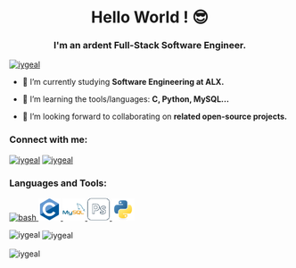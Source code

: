 <h1 align="center">Hello World ! 😎</h1>
<h3 align="center">I'm an ardent Full-Stack Software Engineer.</h3>

<p align="left"> <a href="https://twitter.com/iygeal" target="blank"><img src="https://img.shields.io/twitter/follow/iygeal?logo=twitter&style=for-the-badge" alt="iygeal" /></a> </p>

- 🔭 I’m currently studying **Software Engineering at ALX.**

- 🌱 I’m learning the tools/languages: **C, Python, MySQL...**

- 👯 I’m looking forward to collaborating on **related open-source projects.**

<h3 align="left">Connect with me:</h3>
<p align="left">
<a href="https://twitter.com/iygeal" target="blank"><img align="center" src="https://raw.githubusercontent.com/rahuldkjain/github-profile-readme-generator/master/src/images/icons/Social/twitter.svg" alt="iygeal" height="30" width="40" /></a>
<a href="https://linkedin.com/in/iygeal" target="blank"><img align="center" src="https://raw.githubusercontent.com/rahuldkjain/github-profile-readme-generator/master/src/images/icons/Social/linked-in-alt.svg" alt="iygeal" height="30" width="40" /></a>
</p>

<h3 align="left">Languages and Tools:</h3>
<p align="left"> <a href="https://www.gnu.org/software/bash/" target="_blank" rel="noreferrer"> <img src="https://www.vectorlogo.zone/logos/gnu_bash/gnu_bash-icon.svg" alt="bash" width="40" height="40"/> </a> <a href="https://www.cprogramming.com/" target="_blank" rel="noreferrer"> <img src="https://raw.githubusercontent.com/devicons/devicon/master/icons/c/c-original.svg" alt="c" width="40" height="40"/> </a> <a href="https://www.mysql.com/" target="_blank" rel="noreferrer"> <img src="https://raw.githubusercontent.com/devicons/devicon/master/icons/mysql/mysql-original-wordmark.svg" alt="mysql" width="40" height="40"/> </a> <a href="https://www.photoshop.com/en" target="_blank" rel="noreferrer"> <img src="https://raw.githubusercontent.com/devicons/devicon/master/icons/photoshop/photoshop-line.svg" alt="photoshop" width="40" height="40"/> </a> <a href="https://www.python.org" target="_blank" rel="noreferrer"> <img src="https://raw.githubusercontent.com/devicons/devicon/master/icons/python/python-original.svg" alt="python" width="40" height="40"/> </a> </p>

<p><img align="left" src="https://github-readme-stats.vercel.app/api/top-langs?username=iygeal&show_icons=true&locale=en&layout=compact" alt="iygeal" /></p>

<p>&nbsp;<img align="center" src="https://github-readme-stats.vercel.app/api?username=iygeal&show_icons=true&locale=en" alt="iygeal" /></p>

<p><img align="center" src="https://github-readme-streak-stats.herokuapp.com/?user=iygeal&" alt="iygeal" /></p>
